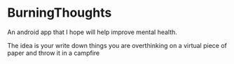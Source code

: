 # BurningThoughts
 
An android app that I hope will help improve mental health.

The idea is your write down things you are overthinking on a virtual piece of paper
and throw it in a campfire